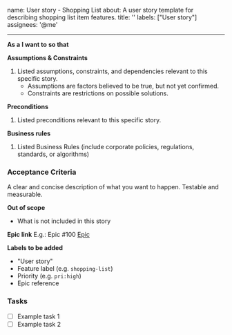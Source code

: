 name: User story - Shopping List
about: A user story template for describing shopping list item features.
title: ''
labels: ["User story"]
assignees: '@me'

---

**As a** <role> **I want to** <goal> **so that** <benefit>

**Assumptions & Constraints**
1. Listed assumptions, constraints, and dependencies relevant to this specific story.
   - Assumptions are factors believed to be true, but not yet confirmed.
   - Constraints are restrictions on possible solutions.

**Preconditions**
1. Listed preconditions relevant to this specific story.

**Business rules**
1. Listed Business Rules (include corporate policies, regulations, standards, or algorithms)

### Acceptance Criteria
A clear and concise description of what you want to happen. Testable and measurable.

**Out of scope**
- What is not included in this story

**Epic link**
E.g.: Epic #100 [Epic]()

**Labels to be added**
- "User story"
- Feature label (e.g. `shopping-list`)
- Priority (e.g. `pri:high`)
- Epic reference

### Tasks 
- [ ] Example task 1
- [ ] Example task 2
